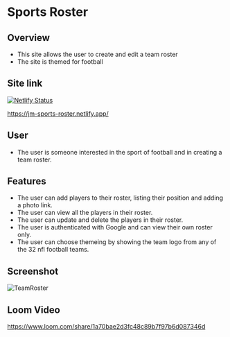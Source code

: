 # Sports Roster
## Overview
- This site allows the user to create and edit a team roster
- The site is themed for football
  
## Site link
[![Netlify Status](https://api.netlify.com/api/v1/badges/4314a03e-5a63-4ee7-b491-960356d14f41/deploy-status)](https://app.netlify.com/sites/jm-sports-roster/deploys)

https://jm-sports-roster.netlify.app/

## User
- The user is someone interested in the sport of football and in creating a team roster.

## Features
- The user can add players to their roster, listing their position and adding a photo link.
- The user can view all the players in their roster.
- The user can update and delete the players in their roster.
- The user is authenticated with Google and can view their own roster only.
- The user can choose themeing by showing the team logo from any of the 32 nfl football teams. 

## Screenshot
![TeamRoster](https://user-images.githubusercontent.com/51683901/117528900-1fe72b00-af9a-11eb-9613-2fb4b47c261e.png)

## Loom Video
https://www.loom.com/share/1a70bae2d3fc48c89b7f97b6d087346d
  
